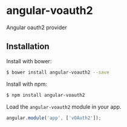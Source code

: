angular-voauth2
==================

Angular oauth2 provider

## Installation

Install with bower:

```bash
$ bower install angular-voauth2 --save
```

Install with npm:

```bash
$ npm install angular-voauth2
```

Load the `angular-voauth2` module in your app.

```javascript
angular.module('app', ['vOAuth2']);
```
